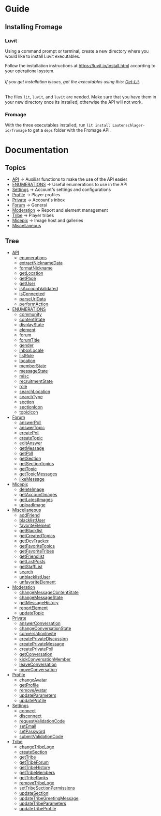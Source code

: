 # Guide

## Installing Fromage

### Luvit

Using a command prompt or terminal, create a new directory where you would like to install Luvit executables.

Follow the installation instructions at https://luvit.io/install.html according to your operational system.<br>
###### If you get installation issues, get the executables using this: [Get-Lit](https://github.com/SinisterRectus/get-lit).

The files `lit`, `luvit`, and `luvit` are needed. Make sure that you have them in your new directory once its installed, otherwise the API will not work.

### Fromage

With the three executables installed, run `lit install Lautenschlager-id/fromage` to get a `deps` folder with the Fromage API.

# Documentation

## Topics

- [API](API.md) → Auxiliar functions to make the use of the API easier
- [ENUMERATIONS](ENUMERATIONS.md) → Useful enumerations to use in the API
- [Settings](Settings.md) → Account's settings and configurations
- [Profile](Profile.md) → Player profiles
- [Private](Private.md) → Account's inbox
- [Forum](Forum.md) → General
- [Moderation](Moderation.md) → Report and element management
- [Tribe](Tribe.md) → Player tribes
- [Micepix](Micepix.md) → Image host and galleries
- [Miscellaneous](Miscellaneous.md)

## Tree

- [API](API.md)
	- [enumerations](API.md#enumerations---)
	- [extractNicknameData](API.md#extractnicknamedata--nickname-)
	- [formatNickname](API.md#formatnickname--nickname-)
	- [getLocation](API.md#getlocation--forum-community-section-)
	- [getPage](API.md#getpage--url-)
	- [getUser](API.md#getuser---)
	- [isAccountValidated](API.md#isaccountvalidated---)
	- [isConnected](API.md#isconnected---)
	- [parseUrlData](API.md#parseurldata--href-)
	- [performAction](API.md#performaction--uri-postdata-ajaxuri-file-)
- [ENUMERATIONS](ENUMERATIONS.md)
	- [community](ENUMERATIONS.md#community-int)
	- [contentState](ENUMERATIONS.md#contentstate-string)
	- [displayState](ENUMERATIONS.md#displaystate-int)
	- [element](ENUMERATIONS.md#element-int)
	- [forum](ENUMERATIONS.md#forum-int)
	- [forumTitle](ENUMERATIONS.md#forumtitle-string)
	- [gender](ENUMERATIONS.md#gender-int)
	- [inboxLocale](ENUMERATIONS.md#inboxlocale-int)
	- [listRole](ENUMERATIONS.md#listrole-int)
	- [location](ENUMERATIONS.md#location-table)
	- [memberState](ENUMERATIONS.md#memberstate-string)
	- [messageState](ENUMERATIONS.md#messagestate-int)
	- [misc](ENUMERATIONS.md#misc-int)
	- [recruitmentState](ENUMERATIONS.md#recruitmentstate-int)
	- [role](ENUMERATIONS.md#role-int)
	- [searchLocation](ENUMERATIONS.md#searchlocation-int)
	- [searchType](ENUMERATIONS.md#searchtype-int)
	- [section](ENUMERATIONS.md#section-string)
	- [sectionIcon](ENUMERATIONS.md#sectionicon-string)
	- [topicIcon](ENUMERATIONS.md#topicicon-string)
- [Forum](Forum.md)
	- [answerPoll](Forum.md#answerpoll--option-location-pollid-)
	- [answerTopic](Forum.md#answertopic--message-location-)
	- [createPoll](Forum.md#createpoll--title-message-pollresponses-location-settings-)
	- [createTopic](Forum.md#createtopic--title-message-location-)
	- [editAnswer](Forum.md#editanswer--messageid-message-location-)
	- [getMessage](Forum.md#getmessage--postid-location-)
	- [getPoll](Forum.md#getpoll--location-)
	- [getSection](Forum.md#getsection--location-)
	- [getSectionTopics](Forum.md#getsectiontopics--location-getallinfo-pagenumber-)
	- [getTopic](Forum.md#gettopic--location-ignorefirstmessage-)
	- [getTopicMessages](Forum.md#gettopicmessages--location-getallinfo-pagenumber-)
	- [likeMessage](Forum.md#likemessage--messageid-location-)
- [Micepix](Micepix.md)
	- [deleteImage](Micepix.md#deleteimage--imageid-)
	- [getAccountImages](Micepix.md#getaccountimages--pagenumber-)
	- [getLatestImages](Micepix.md#getlatestimages--quantity-)
	- [uploadImage](Micepix.md#uploadimage--image-ispublic-)
- [Miscellaneous](Miscellaneous.md)
	- [addFriend](Miscellaneous.md#addfriend--username-)
	- [blacklistUser](Miscellaneous.md#blacklistuser--username-)
	- [favoriteElement](Miscellaneous.md#favoriteelement--element-elementid-location-)
	- [getBlacklist](Miscellaneous.md#getblacklist---)
	- [getCreatedTopics](Miscellaneous.md#getcreatedtopics--username-)
	- [getDevTracker](Miscellaneous.md#getdevtracker---)
	- [getFavoriteTopics](Miscellaneous.md#getfavoritetopics---)
	- [getFavoriteTribes](Miscellaneous.md#getfavoritetribes---)
	- [getFriendlist](Miscellaneous.md#getfriendlist---)
	- [getLastPosts](Miscellaneous.md#getlastposts--pagenumber-username-extractnavbar-)
	- [getStaffList](Miscellaneous.md#getstafflist--role-)
	- [search](Miscellaneous.md#search--searchtype-search-pagenumber-data-)
	- [unblacklistUser](Miscellaneous.md#unblacklistuser--username-)
	- [unfavoriteElement](Miscellaneous.md#unfavoriteelement--favoriteid-location-)
- [Moderation](Moderation.md)
	- [changeMessageContentState](Moderation.md#changemessagecontentstate--messageid-contentstate-location-)
	- [changeMessageState](Moderation.md#changemessagestate--messageid-messagestate-location-reason-)
	- [getMessageHistory](Moderation.md#getmessagehistory--messageid-location-)
	- [reportElement](Moderation.md#reportelement--element-elementid-reason-location-)
	- [updateTopic](Moderation.md#updatetopic--location-data-)
- [Private](Private.md)
	- [answerConversation](Private.md#answerconversation--conversationid-answer-)
	- [changeConversationState](Private.md#changeconversationstate--displaystate-conversationid-)
	- [conversationInvite](Private.md#conversationinvite--conversationid-username-)
	- [createPrivateDiscussion](Private.md#createprivatediscussion--destinataries-subject-message-)
	- [createPrivateMessage](Private.md#createprivatemessage--destinatary-subject-message-)
	- [createPrivatePoll](Private.md#createprivatepoll--destinataries-subject-message-pollresponses-settings-)
	- [getConversation](Private.md#getconversation--location-ignorefirstmessage-)
	- [kickConversationMember](Private.md#kickconversationmember--conversationid-userid-)
	- [leaveConversation](Private.md#leaveconversation--conversationid-)
	- [moveConversation](Private.md#moveconversation--inboxlocale-conversationid-)
- [Profile](Profile.md)
	- [changeAvatar](Profile.md#changeavatar--image-)
	- [getProfile](Profile.md#getprofile--username-)
	- [removeAvatar](Profile.md#removeavatar---)
	- [updateParameters](Profile.md#updateparameters--parameters-)
	- [updateProfile](Profile.md#updateprofile--data-)
- [Settings](Settings.md)
	- [connect](Settings.md#connect--username-userpassword-)
	- [disconnect](Settings.md#disconnect---)
	- [requestValidationCode](Settings.md#requestvalidationcode---)
	- [setEmail](Settings.md#setemail--email-registration-)
	- [setPassword](Settings.md#setpassword--password-disconnect-)
	- [submitValidationCode](Settings.md#submitvalidationcode--code-)
- [Tribe](Tribe.md)
	- [changeTribeLogo](Tribe.md#changetribelogo--image-)
	- [createSection](Tribe.md#createsection--data-location-)
	- [getTribe](Tribe.md#gettribe--tribeid-)
	- [getTribeForum](Tribe.md#gettribeforum--location-)
	- [getTribeHistory](Tribe.md#gettribehistory--tribeid-pagenumber-)
	- [getTribeMembers](Tribe.md#gettribemembers--tribeid-pagenumber-)
	- [getTribeRanks](Tribe.md#gettriberanks--tribeid-location-)
	- [removeTribeLogo](Tribe.md#removetribelogo---)
	- [setTribeSectionPermissions](Tribe.md#settribesectionpermissions--permissions-location-)
	- [updateSection](Tribe.md#updatesection--data-location-)
	- [updateTribeGreetingMessage](Tribe.md#updatetribegreetingmessage--message-)
	- [updateTribeParameters](Tribe.md#updatetribeparameters--parameters-)
	- [updateTribeProfile](Tribe.md#updatetribeprofile--data-)